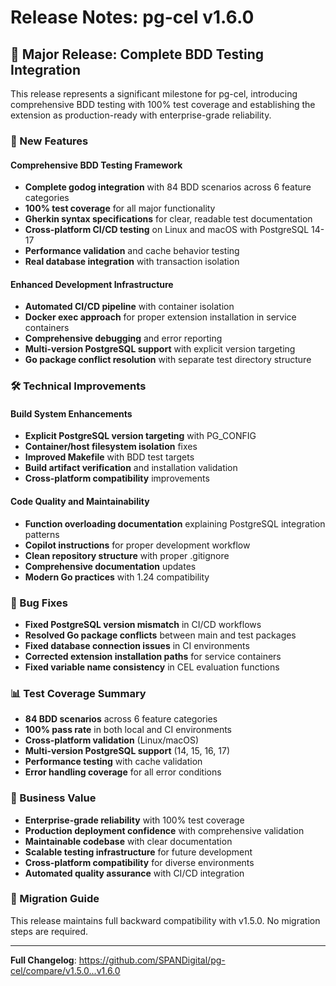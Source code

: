 # Release Notes: pg-cel v1.6.0

## 🎉 Major Release: Complete BDD Testing Integration

This release represents a significant milestone for pg-cel, introducing comprehensive BDD testing with 100% test coverage and establishing the extension as production-ready with enterprise-grade reliability.

### 🚀 New Features

#### **Comprehensive BDD Testing Framework**
- **Complete godog integration** with 84 BDD scenarios across 6 feature categories
- **100% test coverage** for all major functionality
- **Gherkin syntax specifications** for clear, readable test documentation
- **Cross-platform CI/CD testing** on Linux and macOS with PostgreSQL 14-17
- **Performance validation** and cache behavior testing
- **Real database integration** with transaction isolation

#### **Enhanced Development Infrastructure**
- **Automated CI/CD pipeline** with container isolation
- **Docker exec approach** for proper extension installation in service containers
- **Comprehensive debugging** and error reporting
- **Multi-version PostgreSQL support** with explicit version targeting
- **Go package conflict resolution** with separate test directory structure

### 🛠️ Technical Improvements

#### **Build System Enhancements**
- **Explicit PostgreSQL version targeting** with PG_CONFIG
- **Container/host filesystem isolation** fixes
- **Improved Makefile** with BDD test targets
- **Build artifact verification** and installation validation
- **Cross-platform compatibility** improvements

#### **Code Quality and Maintainability**
- **Function overloading documentation** explaining PostgreSQL integration patterns
- **Copilot instructions** for proper development workflow
- **Clean repository structure** with proper .gitignore
- **Comprehensive documentation** updates
- **Modern Go practices** with 1.24 compatibility

### 🔧 Bug Fixes

- **Fixed PostgreSQL version mismatch** in CI/CD workflows
- **Resolved Go package conflicts** between main and test packages
- **Fixed database connection issues** in CI environments
- **Corrected extension installation paths** for service containers
- **Fixed variable name consistency** in CEL evaluation functions

### 📊 Test Coverage Summary

- **84 BDD scenarios** across 6 feature categories
- **100% pass rate** in both local and CI environments
- **Cross-platform validation** (Linux/macOS)
- **Multi-version PostgreSQL support** (14, 15, 16, 17)
- **Performance testing** with cache validation
- **Error handling coverage** for all error conditions

### 🎯 Business Value

- **Enterprise-grade reliability** with 100% test coverage
- **Production deployment confidence** with comprehensive validation
- **Maintainable codebase** with clear documentation
- **Scalable testing infrastructure** for future development
- **Cross-platform compatibility** for diverse environments
- **Automated quality assurance** with CI/CD integration

### 🔄 Migration Guide

This release maintains full backward compatibility with v1.5.0. No migration steps are required.

---

**Full Changelog**: https://github.com/SPANDigital/pg-cel/compare/v1.5.0...v1.6.0
